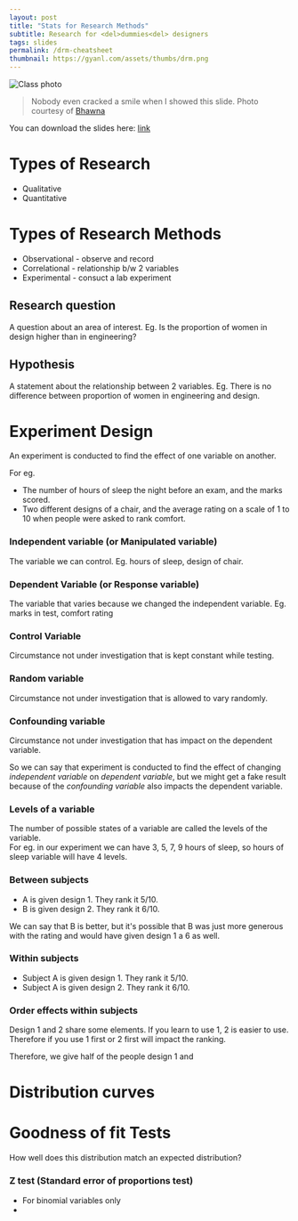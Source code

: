 ```yaml
---
layout: post
title: "Stats for Research Methods"
subtitle: Research for <del>dummies<del> designers
tags: slides
permalink: /drm-cheatsheet
thumbnail: https://gyanl.com/assets/thumbs/drm.png
---
```


![Class photo](https://gyanl.com/assets/talk-curves.jpeg)

> Nobody even cracked a smile when I showed this slide. Photo courtesy of [Bhawna](https://www.behance.net/sonibhawna)

You can download the slides here: [link](https://www.dropbox.com/s/05228sulizdxwqw/Stats%20for%20DRM%20v2.pdf?dl=0)

# Types of Research

- Qualitative
- Quantitative

# Types of Research Methods

- Observational - observe and record
- Correlational - relationship b/w 2 variables
- Experimental - consuct a lab experiment

## Research question

A question about an area of interest.
Eg. Is the proportion of women in design higher than in engineering?

## Hypothesis

A statement about the relationship between 2 variables.
Eg. There is no difference between proportion of women in engineering and design.

# Experiment Design

An experiment is conducted to find the effect of one variable on another.

For eg.

- The number of hours of sleep the night before an exam, and the marks scored.
- Two different designs of a chair, and the average rating on a scale of 1 to 10 when people were asked to rank comfort.

### Independent variable (or Manipulated variable)

The variable we can control. Eg. hours of sleep, design of chair.

### Dependent Variable (or Response variable)

The variable that varies because we changed the independent variable. Eg. marks in test, comfort rating

### Control Variable

Circumstance not under investigation that is kept constant while testing.

### Random variable

Circumstance not under investigation that is allowed to vary randomly.

### Confounding variable

Circumstance not under investigation that has impact on the dependent variable.

So we can say that experiment is conducted to find the effect of changing _independent variable_ on _dependent variable_, but we might get a fake result because of the _confounding variable_ also impacts the dependent variable.

### Levels of a variable

The number of possible states of a variable are called the levels of the variable.  
For eg. in our experiment we can have 3, 5, 7, 9 hours of sleep, so hours of sleep variable will have 4 levels.

### Between subjects

- A is given design 1. They rank it 5/10.
- B is given design 2. They rank it 6/10.

We can say that B is better, but it's possible that B was just more generous with the rating and would have given design 1 a 6 as well.

### Within subjects

- Subject A is given design 1. They rank it 5/10.
- Subject A is given design 2. They rank it 6/10.

### Order effects within subjects

Design 1 and 2 share some elements. If you learn to use 1, 2 is easier to use. Therefore if you use 1 first or 2 first will impact the ranking.

Therefore, we give half of the people design 1 and

# Distribution curves

# Goodness of fit Tests

How well does this distribution match an expected distribution?

### Z test (Standard error of proportions test)

- For binomial variables only
-
